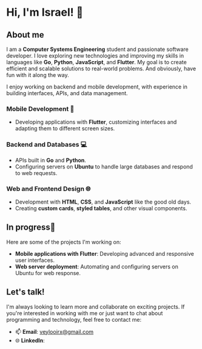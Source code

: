 # Hi, I'm Israel! 👋

## About me

I am a **Computer Systems Engineering** student and passionate software developer. I love exploring new technologies and improving my skills in languages like **Go**, **Python**, **JavaScript**, and **Flutter**. 
My goal is to create efficient and scalable solutions to real-world problems.
And obviously, have fun with it along the way.

I enjoy working on backend and mobile development, with experience in building interfaces, APIs, and data management.

### Mobile Development 📱
- Developing applications with **Flutter**, customizing interfaces and adapting them to different screen sizes.
  
### Backend and Databases 💻
- APIs built in **Go** and **Python**.
- Configuring servers on **Ubuntu** to handle large databases and respond to web requests.

### Web and Frontend Design 🌐
- Development with **HTML**, **CSS**, and **JavaScript** like the good old days. 
- Creating **custom cards**, **styled tables**, and other visual components.

## In progress🚀

Here are some of the projects I'm working on:

- **Mobile applications with Flutter**: Developing advanced and responsive user interfaces.
- **Web server deployment**: Automating and configuring servers on Ubuntu for web response.

## Let's talk!

I'm always looking to learn more and collaborate on exciting projects. If you're interested in working with me or just want to chat about programming and technology, feel free to contact me:

- 📫 **Email**: veylooirx@gmail.com
- 🌐 **LinkedIn**: 

